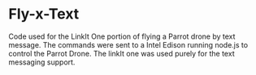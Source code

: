 # Fly-x-Text

Code used for the LinkIt One portion of flying a Parrot drone by text message. The commands were sent to a Intel Edison running node.js to control the Parrot Drone. The linkIt one was used purely for the text messaging support.